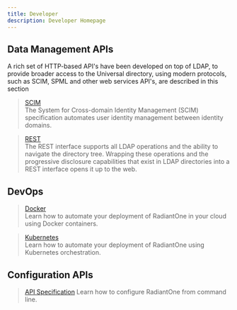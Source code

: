 ```yaml
---
title: Developer
description: Developer Homepage
---
```


## Data Management APIs 

A rich set of HTTP-based API's have been developed on top of LDAP, to provide broader access to the Universal directory, using modern protocols, such as SCIM, SPML and other web services API's, are described in this section

<section>
  
  > [SCIM](/web-services-api-guide/04-scim)  
  > The System for Cross-domain Identity Management (SCIM) specification automates user identity management between identity domains. 
  
  > [REST](/web-services-api-guide/05-rest)  
  > The REST interface supports all LDAP operations and the ability to navigate the directory tree. Wrapping these operations and the progressive disclosure capabilities that exist in LDAP directories into a REST interface opens it up to the web.
   
</section>

## DevOps 

<section>
  
  > [Docker](/getting_started/docker)  
  > Learn how to automate your deployment of RadiantOne in your cloud using Docker containers.
  
  > [Kubernetes](/getting_started/kubernetes)  
  > Learn how to automate your deployment of RadiantOne using Kubernetes orchestration. 
  
   
</section>

## Configuration APIs

<section>
  
  > [API Specification](/command-line-configuration-guide/01-introduction)
  > Learn how to configure RadiantOne from command line.
  
</section>


